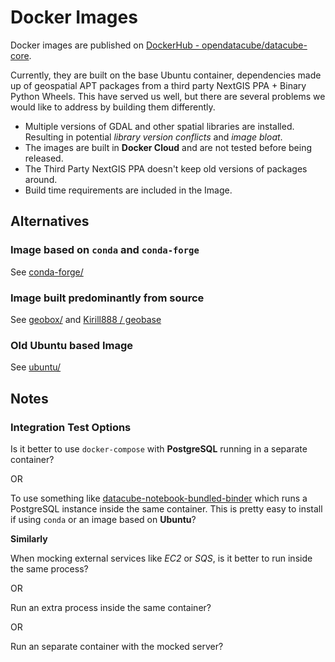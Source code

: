 
# Docker Images

Docker images are published on [DockerHub - opendatacube/datacube-core](https://hub.docker.com/r/opendatacube/datacube-core).

Currently, they are built on the base Ubuntu container, dependencies made up of geospatial APT packages 
from a third party NextGIS PPA + Binary Python Wheels. This have served us well, but there are several problems 
we would like to address by building them differently.

- Multiple versions of GDAL and other spatial libraries are installed. Resulting in potential _library version conflicts_ and _image bloat_.
- The images are built in **Docker Cloud** and are not tested before being released.
- The Third Party NextGIS PPA doesn't keep old versions of packages around.
- Build time requirements are included in the Image.


## Alternatives

### Image based on `conda` and `conda-forge`

See [conda-forge/](conda-forge/)

### Image built predominantly from source

See [geobox/](geobase/) and [Kirill888 / geobase](https://github.com/Kirill888/geobase)

### Old **Ubuntu** based Image

See [ubuntu/](ubuntu/)

## Notes

### Integration Test Options

Is it better to use `docker-compose` with **PostgreSQL** running in a separate container?

OR

To use something like [datacube-notebook-bundled-binder](https://github.com/luigidifraia/datacube-notebook-bundled-binder)
which runs a PostgreSQL instance inside the same container. This is pretty easy to install if
using `conda` or an image based on **Ubuntu**?

**Similarly**

When mocking external services like _EC2_ or _SQS_, is it better to run
inside the same process?

OR

Run an extra process inside the same container?

OR

Run an separate container with the mocked server?